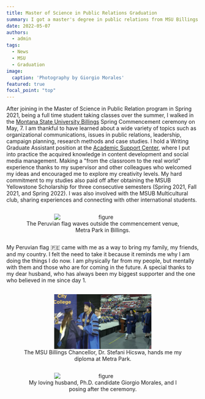 ```yaml
---
title: Master of Science in Public Relations Graduation
summary: I got a master's degree in public relations from MSU Billings
date: 2022-05-07
authors:
  - admin
tags:
  - News
  - MSU
  - Graduation
image:
  caption: 'Photography by Giorgio Morales'
featured: true
focal_point: "top"
---
```


After joining in the Master of Science in Public Relation program in Spring 2021, being a full time student taking classes over the summer, I walked in the [Montana State University Billings](https://www.msubillings.edu/) Spring Commencement ceremony on May, 7.
I am thankful to have learned about a wide variety of topics such as organizational communications, issues in public relations, leadership, campaign planning, research methods and case studies.
I hold a Writing Graduate Assistant position at the [Academic Support Center](https://www.msubillings.edu/asc/), where I put into practice the acquired knowledge in content development and social media management. Making a "from the classroom to the real world" experience thanks to my supervisor and other colleagues who welcomed my ideas and encouraged me to explore my creativity levels.
My hard commitment to my studies also paid off after obtaining the MSUB Yellowstone Scholarship for three consecutive semesters (Spring 2021, Fall 2021, and Spring 2022). I was also involved with the MSUB Multicultural club, sharing experiences and connecting with other international students.

<div style="display: flex; justify-content: center;">
  <figure style="text-align: center;">
    <img src="4.jpg" alt="figure" width="60%" style="margin-left: auto; margin-right: auto; display: block;">
    <figcaption>The Peruvian flag waves outside the commencement venue, Metra Park in Billings.</figcaption>
  </figure>
</div>

My Peruvian flag 🇵🇪 came with me as a way to bring my family, my friends, and my country. I felt the need to take it because it reminds me why I am doing the things I do now. I am physically far from my people, but mentally with them and those who are for coming in the future.
A special thanks to my dear husband, who has always been my biggest supporter and the one who believed in me since day 1.

<div style="display: flex; justify-content: center;">
  <figure style="text-align: center;">
    <img src="b.png" alt="figure" width="60%" style="margin-left: auto; margin-right: auto; display: block;">
    <figcaption>The MSU Billings Chancellor, Dr. Stefani Hicswa, hands me my diploma at Metra Park.</figcaption>
  </figure>
</div>

<div style="display: flex; justify-content: center;">
  <figure style="text-align: center;">
    <img src="5.jpg" alt="figure" width="60%" style="margin-left: auto; margin-right: auto; display: block;">
    <figcaption>My loving husband, Ph.D. candidate Giorgio Morales, and I posing after the ceremony.</figcaption>
  </figure>
</div>

